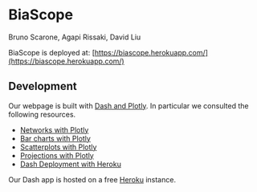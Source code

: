 # BiaScope
Bruno Scarone, Agapi Rissaki, David Liu

BiaScope is deployed at: [https://biascope.herokuapp.com/](https://biascope.herokuapp.com/)

## Development
Our webpage is built with [Dash and Plotly](https://dash.plotly.com/). In particular we consulted the following resources. 
* [Networks with Plotly](https://plotly.com/python/network-graphs/)
* [Bar charts with Plotly](https://plotly.com/python/bar-charts/)
* [Scatterplots with Plotly](https://plotly.com/python/line-and-scatter/)
* [Projections with Plotly](https://plotly.com/python/t-sne-and-umap-projections/)
* [Dash Deployment with Heroku](https://dash.plotly.com/deployment)

Our Dash app is hosted on a free [Heroku](http://heroku.com/) instance. 
